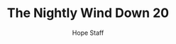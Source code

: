 ---
image: /assets/img/nwd/20_nwd_proverbs_8_35_gnt.png
title: The Nightly Wind Down 20
number: 20
categories:
  - The Nightly Wind Down
author: Hope Staff
notes: The Nightly Wind Down 20
embed: >-
  EMBED_GOES_HERE
transcript: >-
  SOME LINES OF TEXT START HERE
---